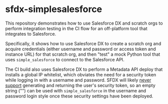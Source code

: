 # sfdx-simplesalesforce

This repository demonstrates how to use Salesforce DX and scratch orgs to perform integration testing in the CI flow for an off-platform tool that integrates to Salesforce.

Specifically, it shows how to use Salesforce DX to create a scratch org and acquire credentials (either username and password or access token and instance URL) for that scratch org, and then "test" a mock Python tool that uses `simple_salesforce` to connect to the Salesforce API. 

The CI build also uses Salesforce DX to perform a Metadata API deploy that installs a global IP whitelist, which obviates the need for a security token while logging in with a username and password. SFDX will likely [never support](https://success.salesforce.com/_ui/core/chatter/groups/GroupProfilePage?g=0F93A000000HTp1SAG&fId=0D53A00003EtYb9SAF) generating and returning the user's security token, so an empty string ("") can be used with `simple_salesforce` in the username and password login style once these security settings have been deployed.